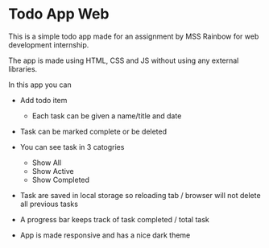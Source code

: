# Todo App Web


This is a simple todo app made for an assignment by MSS Rainbow for web development internship.

The app is made using HTML, CSS and JS without using any external libraries.

In this app you can

-   Add todo item

    -   Each task can be given a name/title and date

-   Task can be marked complete or be deleted

-   You can see task in 3 catogries

    -   Show All
    -   Show Active
    -   Show Completed

-   Task are saved in local storage so reloading tab / browser will not delete all previous tasks
-   A progress bar keeps track of task completed / total task
- App is made responsive and has a nice dark theme


